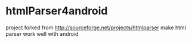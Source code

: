htmlParser4android
==================
project forked from  http://sourceforge.net/projects/htmlparser 
make html parser work well with android 
